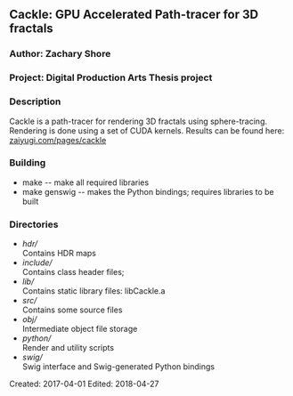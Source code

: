 ## Cackle: GPU Accelerated Path-tracer for 3D fractals
### Author: Zachary Shore
### Project: Digital Production Arts Thesis project

### Description

Cackle is a path-tracer for rendering 3D fractals using sphere-tracing. Rendering is done using a set of CUDA kernels. Results can be found here: [zaiyugi.com/pages/cackle](zaiyugi.com/pages/cackle)

### Building
*  make -- make all required libraries
*  make genswig -- makes the Python bindings; requires libraries to be built

### Directories
*  _hdr/_  
   Contains HDR maps 
*  _include/_  
   Contains class header files;
*  _lib/_  
   Contains static library files: libCackle.a
*  _src/_  
   Contains some source files
*  _obj/_  
   Intermediate object file storage
*  _python/_  
   Render and utility scripts
*  _swig/_  
   Swig interface and Swig-generated Python bindings

Created: 2017-04-01 
Edited: 2018-04-27
 
